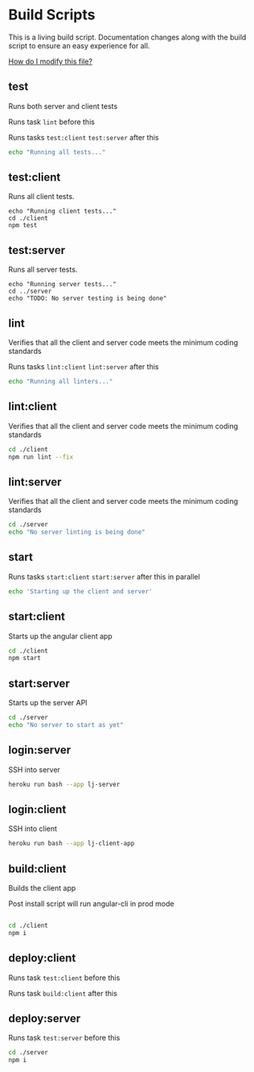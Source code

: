 # Build Scripts

This is a living build script. Documentation changes along with the build script to ensure an easy experience for all.

[How do I modify this file?](https://www.npmjs.com/package/maid)

## test

Runs both server and client tests

Runs task `lint` before this

Runs tasks `test:client` `test:server` after this

```bash
echo "Running all tests..."

```

## test:client

Runs all client tests.

```
echo "Running client tests..."
cd ./client
npm test
```

## test:server

Runs all server tests.

```
echo "Running server tests..."
cd ../server
echo "TODO: No server testing is being done"
```

## lint

Verifies that all the client and server code meets the minimum coding standards

Runs tasks `lint:client` `lint:server` after this

```bash
echo "Running all linters..."
```

## lint:client

Verifies that all the client and server code meets the minimum coding standards

```bash
cd ./client
npm run lint --fix
```

## lint:server

Verifies that all the client and server code meets the minimum coding standards

```bash
cd ./server
echo "No server linting is being done"
```

## start

Runs tasks `start:client` `start:server` after this in parallel

```bash
echo 'Starting up the client and server'
```

## start:client

Starts up the angular client app

```bash
cd ./client
npm start

```

## start:server

Starts up the server API

```bash
cd ./server
echo "No server to start as yet"
```

## login:server

SSH into server

```bash
heroku run bash --app lj-server
```

## login:client

SSH into client

```bash
heroku run bash --app lj-client-app
```

## build:client

Builds the client app

Post install script will run angular-cli in prod mode

```bash

cd ./client
npm i

```

## deploy:client

Runs task `test:client` before this

Runs task `build:client` after this

## deploy:server

Runs task `test:server` before this

```bash
cd ./server
npm i
```
